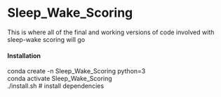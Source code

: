 # Sleep_Wake_Scoring
This is where all of the final and working versions of code involved with sleep-wake scoring will go  

#### Installation  
conda create -n Sleep_Wake_Scoring python=3  
conda activate Sleep_Wake_Scoring  
./install.sh  # install dependencies
  
#### 
